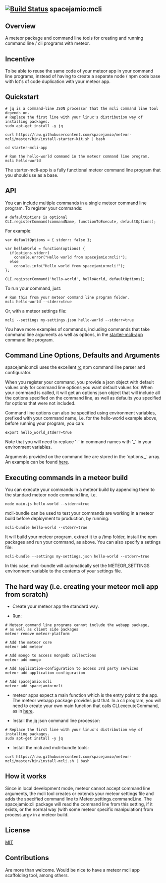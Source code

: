 [![Build Status](https://travis-ci.org/spacejamio/meteor-mcli.svg?branch=master)](https://travis-ci.org/spacejamio/meteor-mcli)
spacejamio:mcli
--------------
## Overview

A meteor package and command line tools for creating and running command line / cli programs with meteor.

## Incentive

To be able to reuse the same code of your meteor app in your command line programs, instead of having to create a separate node / npm code base with lot's of code duplication with your meteor app.

## Quickstart

```
# jq is a command-line JSON processor that the mcli command line tool depends on.
# Replace the first line with your linux's distribution way of installing packages.
sudo apt-get install -y jq

curl https://raw.githubusercontent.com/spacejamio/meteor-mcli/master/bin/install-starter-kit.sh | bash

cd starter-mcli-app

# Run the hello-world command in the meteor command line program.
mcli hello-world
```

The starter-mcli-app is a fully functional meteor command line program that you should use as a base.

## API

You can include multiple commands in a single meteor command line program. To register your commands:

```
# defaultOptions is optional
CLI.registerCommand(commandName, functionToExecute, defaultOptions);
```

For example:

```
var defaultOptions = { stderr: false };

var helloWorld = function(options) {
  if(options.stderr)
    console.error("Hello world from spacejamio:mcli!");
  else
    console.info("Hello world from spacejamio:mcli!");
};

CLI.registerCommand('hello-world', helloWorld, defaultOptions);
```

To run your command, just:

```
# Run this from your meteor command line program folder.
mcli hello-world --stderr=true
```

Or, with a meteor settings file:

```
mcli --settings my-settings.json hello-world --stderr=true
```

You have more examples of commands, including commands that take command line arguments as well as options, in the [starter-mcli-app](https://github.com/spacejamio/meteor-mcli/tree/master/starter-mcli-app/server) command line program.

## Command Line Options, Defaults and Arguments

spacejamio:mcli uses the excellent [rc](https://www.npmjs.org/package/rc) npm command line parser and configurator.

When you register your command, you provide a json object with default values only for command line options you want default values for. When your command is called, it will get an options json object that will include all the options specified on the command line, as well as defaults you specified for options that were not included.

Command line options can also be specified using environment variables, prefixed with your command name, i.e. for the hello-world example above, before running your program, you can:

```
export hello_world_stderr=true
```

Note that you will need to replace '-' in command names with '_' in your environment variables.

Arguments provided on the command line are stored in the 'options._' array. An example can be found [here](https://github.com/spacejamio/meteor-mcli/blob/master/starter-mcli-app/server/EchoCommand.js).

## Executing commands in a meteor build

You can execute your commands in a meteor build by appending them to the standard meteor node command line, i.e.

```
node main.js hello-world --stderr=true
```
  
mcli-bundle can be used to test your commands are working in a meteor build before deployment to production, by running:

```
mcli-bundle hello-world --stderr=true
```

It will build your meteor program, extract it to a /tmp folder, install the npm packages and run your command, as above. You can also specify a settings file:

```
mcli-bundle --settings my-settings.json hello-world --stderr=true
```

In this case, mcli-bundle will automatically set the METEOR_SETTINGS environment variable to the contents of your settings file.

## The hard way (i.e. creating your meteor mcli app from scratch)

- Create your meteor app the standard way.

- Run:

```
# Meteor command line programs cannot include the webapp package, 
# as well as client side packages
meteor remove meteor-platform

# Add the meteor core
meteor add meteor

# Add mongo to access mongodb collections
meteor add mongo

# Add application-configuration to access 3rd party services
meteor add application-configuration

# Add spacejamio:mcli
meteor add spacejamio:mcli
```

- meteor apps expect a main function which is the entry point to the app. The meteor webapp package provides just that. In a cli program, you will need to create your own main function that calls CLI.executeCommand, as in [here](https://github.com/spacejamio/meteor-mcli/blob/master/starter-mcli-app/server/main.js).

- Install the jq json command line processor:

```
# Replace the first line with your linux's distribution way of installing packages.
sudo apt-get install -y jq
```

- Install the mcli and mcli-bundle tools:

```
curl https://raw.githubusercontent.com/spacejamio/meteor-mcli/master/bin/install-mcli.sh | bash
```

## How it works

Since in local development mode, meteor cannot accept command line arguments, the mcli tool creates or extends your meteor settings file and adds the specified command line to Meteor.settings.commandLine. The spacejamio:cli package will read the command line from this setting, if it exists, or the normal way (with some meteor specific manipulation) from process.argv in a meteor build.

## License
[MIT](https://github.com/spacejamio/meteor-mcli/blob/master/LICENSE.txt)

## Contributions
Are more than welcome. Would be nice to have a meteor mcli app scaffolding tool, among others.
